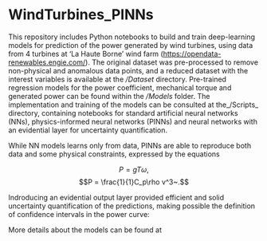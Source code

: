 # WindTurbines_PINNs

This repository includes Python notebooks to build and train deep-learning models for prediction of the power generated by wind turbines, using data from 4 turbines at ‘La Haute Borne’ wind farm (https://opendata-renewables.engie.com/). The original dataset was pre-processed to remove non-physical and anomalous data points, and a reduced dataset with the interest variables is available at the _/Dataset_ directory. Pre-trained regression models for the power coefficient, mechanical torque and generated power can be found within the _/Models_ folder. The implementation and training of the models can be consulted at the_/Scripts_ directory, containing notebooks for standard artificial neural networks (NNs), physics-informed neural networks (PINNs) and neural networks with an evidential layer for uncertainty quantification.

While NN models learns only from data, PINNs are able to reproduce both data and some physical constraints, expressed by the equations 

$$P = gT\omega,$$ 
$$P = \frac{1}{1}C_p\rho v^3~.$$ 

Indroducing an evidential output layer provided efficient and solid uncertainty quantification of the predictions, making possible the definition of confidence intervals in the power curve:

More details about the models can be found at 
